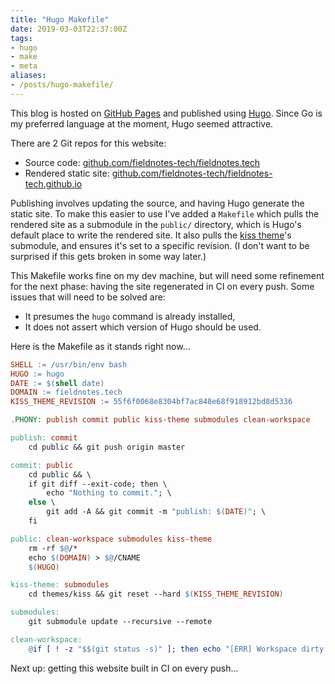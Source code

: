 ```yaml
---
title: "Hugo Makefile"
date: 2019-03-03T22:37:00Z
tags:
- hugo
- make
- meta
aliases:
- /posts/hugo-makefile/
---
```


This blog is hosted on [GitHub Pages](https://pages.github.com)
and published using [Hugo](https://gohugo.io).
Since Go is my preferred language at the moment, Hugo seemed attractive.

There are 2 Git repos for this website:

- Source code:
[github.com/fieldnotes-tech/fieldnotes.tech](https://github.com/fieldnotes-tech/fieldnotes.tech)
- Rendered static site:
[github.com/fieldnotes-tech/fieldnotes-tech.github.io](https://github.com/fieldnotes-tech/fieldnotes-tech.github.io)

Publishing involves updating the source,
and having Hugo generate the static site.
To make this easier to use I've added a `Makefile`
which pulls the rendered site as a submodule
in the `public/` directory,
which is Hugo's default place to write the rendered site.
It also pulls the [kiss theme](https://github.com/ribice/kiss)'s submodule,
and ensures it's set to a specific revision.
(I don't want to be surprised if this gets broken in some way later.)

This Makefile works fine on my dev machine,
but will need some refinement for the next phase:
having the site regenerated in CI on every push.
Some issues that will need to be solved are:

- It presumes the `hugo` command is already installed,
- It does not assert which version of Hugo should be used.

Here is the Makefile as it stands right now...

```Makefile
SHELL := /usr/bin/env bash
HUGO := hugo
DATE := $(shell date)
DOMAIN := fieldnotes.tech
KISS_THEME_REVISION := 55f6f0068e8304bf7ac848e68f918912bd8d5336

.PHONY: publish commit public kiss-theme submodules clean-workspace

publish: commit
	cd public && git push origin master

commit: public
	cd public && \
	if git diff --exit-code; then \
		echo "Nothing to commit."; \
	else \
		git add -A && git commit -m "publish: $(DATE)"; \
	fi

public: clean-workspace submodules kiss-theme
	rm -rf $@/*
	echo $(DOMAIN) > $@/CNAME
	$(HUGO)

kiss-theme: submodules
	cd themes/kiss && git reset --hard $(KISS_THEME_REVISION)

submodules:
	git submodule update --recursive --remote

clean-workspace:
	@if [ ! -z "$$(git status -s)" ]; then echo "[ERR] Workspace dirty."; exit 1; fi
```

Next up: getting this website built in CI on every push...
